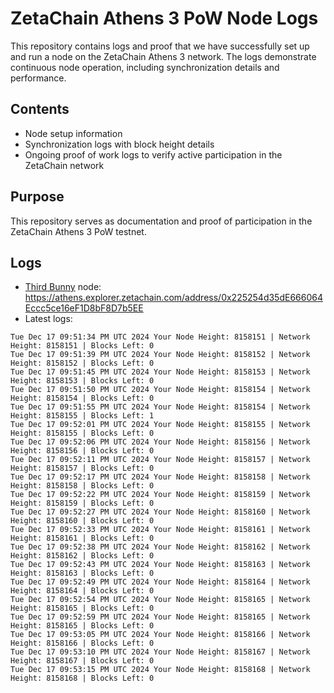 # ZetaChain Athens 3 PoW Node Logs
This repository contains logs and proof that we have successfully set up and run a node on the ZetaChain Athens 3 network. The logs demonstrate continuous node operation, including synchronization details and performance.

## Contents
- Node setup information
- Synchronization logs with block height details
- Ongoing proof of work logs to verify active participation in the ZetaChain network

## Purpose
This repository serves as documentation and proof of participation in the ZetaChain Athens 3 PoW testnet.

## Logs

- [Third Bunny](https://thirdbunny.xyz/) node: https://athens.explorer.zetachain.com/address/0x225254d35dE666064Eccc5ce16eF1D8bF8D7b5EE
- Latest logs:
```
Tue Dec 17 09:51:34 PM UTC 2024 Your Node Height: 8158151 | Network Height: 8158151 | Blocks Left: 0
Tue Dec 17 09:51:39 PM UTC 2024 Your Node Height: 8158152 | Network Height: 8158152 | Blocks Left: 0
Tue Dec 17 09:51:45 PM UTC 2024 Your Node Height: 8158153 | Network Height: 8158153 | Blocks Left: 0
Tue Dec 17 09:51:50 PM UTC 2024 Your Node Height: 8158154 | Network Height: 8158154 | Blocks Left: 0
Tue Dec 17 09:51:55 PM UTC 2024 Your Node Height: 8158154 | Network Height: 8158155 | Blocks Left: 1
Tue Dec 17 09:52:01 PM UTC 2024 Your Node Height: 8158155 | Network Height: 8158155 | Blocks Left: 0
Tue Dec 17 09:52:06 PM UTC 2024 Your Node Height: 8158156 | Network Height: 8158156 | Blocks Left: 0
Tue Dec 17 09:52:11 PM UTC 2024 Your Node Height: 8158157 | Network Height: 8158157 | Blocks Left: 0
Tue Dec 17 09:52:17 PM UTC 2024 Your Node Height: 8158158 | Network Height: 8158158 | Blocks Left: 0
Tue Dec 17 09:52:22 PM UTC 2024 Your Node Height: 8158159 | Network Height: 8158159 | Blocks Left: 0
Tue Dec 17 09:52:27 PM UTC 2024 Your Node Height: 8158160 | Network Height: 8158160 | Blocks Left: 0
Tue Dec 17 09:52:33 PM UTC 2024 Your Node Height: 8158161 | Network Height: 8158161 | Blocks Left: 0
Tue Dec 17 09:52:38 PM UTC 2024 Your Node Height: 8158162 | Network Height: 8158162 | Blocks Left: 0
Tue Dec 17 09:52:43 PM UTC 2024 Your Node Height: 8158163 | Network Height: 8158163 | Blocks Left: 0
Tue Dec 17 09:52:49 PM UTC 2024 Your Node Height: 8158164 | Network Height: 8158164 | Blocks Left: 0
Tue Dec 17 09:52:54 PM UTC 2024 Your Node Height: 8158165 | Network Height: 8158165 | Blocks Left: 0
Tue Dec 17 09:52:59 PM UTC 2024 Your Node Height: 8158165 | Network Height: 8158165 | Blocks Left: 0
Tue Dec 17 09:53:05 PM UTC 2024 Your Node Height: 8158166 | Network Height: 8158166 | Blocks Left: 0
Tue Dec 17 09:53:10 PM UTC 2024 Your Node Height: 8158167 | Network Height: 8158167 | Blocks Left: 0
Tue Dec 17 09:53:15 PM UTC 2024 Your Node Height: 8158168 | Network Height: 8158168 | Blocks Left: 0
```
